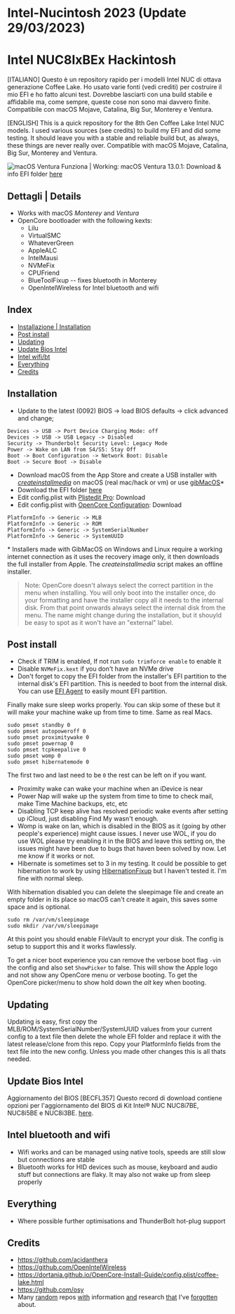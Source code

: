 # Intel-Nucintosh 2023 (Update 29/03/2023)
# Intel NUC8IxBEx Hackintosh

[ITALIANO]
Questo è un repository rapido per i modelli Intel NUC di ottava generazione Coffee Lake.
Ho usato varie fonti (vedi crediti) per costruire il mio EFI e ho fatto alcuni test.
Dovrebbe lasciarti con una build stabile e affidabile ma, come sempre, queste cose non sono mai davvero finite.
Compatibile con macOS Mojave, Catalina, Big Sur, Monterey e Ventura.

[ENGLISH]
This is a quick repository for the 8th Gen Coffee Lake Intel NUC models.
I used various sources (see credits) to build my EFI and did some testing.
It should leave you with a stable and reliable build but, as always, these things are never really over.
Compatible with macOS Mojave, Catalina, Big Sur, Monterey and Ventura.

![macOS Ventura](https://github.com/DANDEBAND/Intel-Nucintosh/blob/Images/ventura.png?raw=true)
Funziona | Working: macOS Ventura 13.0.1:
Download & info EFI folder [here](https://github.com/DANDEBAND/Intel-Nucintosh/releases)

## Dettagli | Details
* Works with macOS *Monterey* and *Ventura*
* OpenCore bootloader with the following kexts:
  - Lilu
  - VirtualSMC
  - WhateverGreen
  - AppleALC
  - IntelMausi
  - NVMeFix
  - CPUFriend
  - BlueToolFixup -- fixes bluetooth in Monterey 
  - OpenIntelWireless for Intel bluetooth and wifi
  
## Index
* [Installazione | Installation](#installation)
* [Post install](#post-install)
* [Updating](#updating)
* [Update Bios Intel](#update-bios-intel)
* [Intel wifi/bt](#intel-bluetooth-and-wifi)
* [Everything](#Everything)
* [Credits](#credits)
  
## Installation
+ Update to the latest (0092) BIOS -> load BIOS defaults -> click advanced and change;
```
Devices -> USB -> Port Device Charging Mode: off
Devices -> USB -> USB Legacy -> Disabled
Security -> Thunderbolt Security Level: Legacy Mode
Power -> Wake on LAN from S4/S5: Stay Off
Boot -> Boot Configuration -> Network Boot: Disable
Boot -> Secure Boot -> Disable
```
+ Download macOS from the App Store and create a USB installer with *[createinstallmedia](https://support.apple.com/en-us/HT201372)* on macOS (real mac/hack or vm) or use [gibMacOS](https://github.com/corpnewt/gibMacOS)\*
+ Download the EFI folder [here](https://github.com/DANDEBAND/Intel-Nucintosh/releases)
+ Edit config.plist with [Plistedit Pro](https://www.fatcatsoftware.com/plisteditpro/): Download
+ Edit config.plist with [OpenCore Configuration](https://mackie100projects.altervista.org/download-opencore-configurator/): Download
```
PlatformInfo -> Generic -> MLB
PlatformInfo -> Generic -> ROM
PlatformInfo -> Generic -> SystemSerialNumber
PlatformInfo -> Generic -> SystemUUID
```
\* Installers made with GibMacOS on Windows and Linux require a working internet connection as it uses the recovery image only, it then downloads the full installer from Apple. The *createinstallmedia* script makes an offline installer.

> Note: OpenCore doesn't always select the correct partition in the menu when installing. You will only boot into the installer once, do your formatting and have the installer copy all it needs to the internal disk. From that point onwards always select the internal disk from the menu. The name might change during the installation, but it shouyld be easy to spot as it won't have an "external" label.

## Post install
- Check if TRIM is enabled, If not run ```sudo trimforce enable``` to enable it
- Disable ```NVMeFix.kext``` if you don't have an NVMe drive
- Don't forget to copy the EFI folder from the installer's EFI partition to the internal disk's EFI partition. This is needed to boot from the internal disk. You can use [EFI Agent](https://github.com/headkaze/EFI-Agent) to easily mount EFI partition.

Finally make sure sleep works properly. You can skip some of these but it will make your machine wake up from time to time. Same as real Macs.
```
sudo pmset standby 0
sudo pmset autopoweroff 0 
sudo pmset proximitywake 0
sudo pmset powernap 0 
sudo pmset tcpkeepalive 0
sudo pmset womp 0
sudo pmset hibernatemode 0
```
The first two and last need to be ```0``` the rest can be left on if you want.

- Proximity wake can wake your machine when an iDevice is near
- Power Nap will wake up the system from time to time to check mail, make Time Machine backups, etc, etc
- Disabling TCP keep alive has resolved periodic wake events after setting up iCloud, just disabling Find My wasn't enough.
- Womp is wake on lan, which is disabled in the BIOS as it (going by other people's experience) might cause issues. I never use WOL, if you do use WOL please try enabling it in the BIOS and leave this setting on, the issues might have been due to bugs that haven been solved by now. Let me know if it works or not.
- Hibernate is sometimes set to 3 in my testing. It could be possible to get hibernation to work by using [HibernationFixup](https://github.com/acidanthera/HibernationFixup) but I haven't tested it. I'm fine with normal sleep.

With hibernation disabled you can delete the sleepimage file and create an empty folder in its place so macOS can't create it again, this saves some space and is optional.
```
sudo rm /var/vm/sleepimage
sudo mkdir /var/vm/sleepimage
```
 
At this point you should enable FileVault to encrypt your disk. The config is setup to support this and it works flawlessly.

To get a nicer boot experience you can remove the verbose boot flag ```-v```in the config and also set ```ShowPicker``` to false. This will show the Apple logo and not show any OpenCore menu or verbose booting. To get the OpenCore picker/menu to show hold down the *alt* key when booting.

## Updating
Updating is easy, first copy the MLB/ROM/SystemSerialNumber/SystemUUID values from your current config to a text file then delete the whole EFI folder and replace it with the latest release/clone from this repo. Copy your PlatformInfo fields from the text file into the new config. Unless you made other changes this is all thats needed.

## Update Bios Intel
Aggiornamento del BIOS [BECFL357]
Questo record di download contiene opzioni per l'aggiornamento del BIOS di Kit Intel® NUC NUC8i7BE, NUC8i5BE e NUC8i3BE.
[here](https://www.intel.it/content/www/it/it/download/743906/bios-update-becfl357.html?wapkw=nuc8i7beh).

## Intel bluetooth and wifi
+ Wifi works and can be managed using native tools, speeds are still slow but connections are stable
+ Bluetooth works for HID devices such as mouse, keyboard and audio stuff but connections are flaky. It may also not wake up from sleep properly

## Everything
+ Where possible further optimisations and ThunderBolt hot-plug support

## Credits
+ https://github.com/acidanthera
+ https://github.com/OpenIntelWireless
+ https://dortania.github.io/OpenCore-Install-Guide/config.plist/coffee-lake.html
+ https://github.com/osy
+ Many [random](https://github.com/Rashed97/Intel-NUC-DSDT-Patch/commit/47476815b52f8e4c97e8f85df158c9ab1b6ecedd) repos [with](https://github.com/honglov3/NUC8I7BEH) information [and](https://github.com/sarkrui/NUC8i7BEH-Hackintosh-Build) research [that](https://github.com/mbarbierato/Intel-NUC8i3BEH) I've [forgotten](https://github.com/honglov3/NUC8I7BEH) about.
